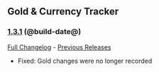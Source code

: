 ## Gold & Currency Tracker
### [1.3.1](https://github.com/diomsg-code/GoldCurrencyTracker/tree/1.3.1) (@build-date@)
[Full Changelog](https://github.com/diomsg-code/GoldCurrencyTracker/compare/1.3.0...1.3.1) - [Previous Releases](https://github.com/diomsg-code/GoldCurrencyTracker/releases)

- Fixed: Gold changes were no longer recorded